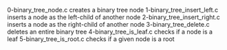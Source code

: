 0-binary_tree_node.c creates a binary tree node
1-binary_tree_insert_left.c inserts a node as the left-child of another node
2-binary_tree_insert_right.c inserts a node as the right-child of another node
3-binary_tree_delete.c deletes an entire binary tree
4-binary_tree_is_leaf.c checks if a node is a leaf
5-binary_tree_is_root.c checks if a given node is a root

